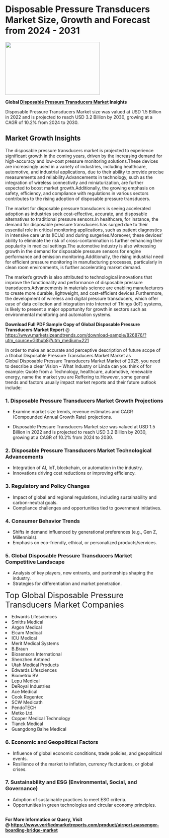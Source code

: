 <H1>Disposable Pressure Transducers Market Size, Growth and Forecast from 2024 - 2031</H1><img class="aligncenter size-medium wp-image-584254" src="https://thirdeyenews.in/wp-content/uploads/2024/09/Global-Market-Research-300x168.jpeg" alt="" width="300" height="168" /><p><strong>Global&nbsp;<a href="https://www.marketsizeandtrends.com/download-sample/826876/?utm_source=Github8j?utm_medium=221">Disposable Pressure Transducers Market</a> Insights</strong></p><p>Disposable Pressure Transducers Market size was valued at USD 1.5 Billion in 2022 and is projected to reach USD 3.2 Billion by 2030, growing at a CAGR of 10.2% from 2024 to 2030.</p><p><h2>Market Growth Insights</h2> <p>The disposable pressure transducers market is projected to experience significant growth in the coming years, driven by the increasing demand for high-accuracy and low-cost pressure monitoring solutions.These devices are increasingly used in a variety of industries, including healthcare, automotive, and industrial applications, due to their ability to provide precise measurements and reliability.Advancements in technology, such as the integration of wireless connectivity and miniaturization, are further expected to boost market growth.Additionally, the growing emphasis on safety, efficiency, and compliance with regulations in various sectors contributes to the rising adoption of disposable pressure transducers.</p> <p>The market for disposable pressure transducers is seeing accelerated adoption as industries seek cost-effective, accurate, and disposable alternatives to traditional pressure sensors.In healthcare, for instance, the demand for disposable pressure transducers has surged due to their essential role in critical monitoring applications, such as patient diagnostics in intensive care units (ICUs) and during surgeries.Moreover, these devices’ ability to eliminate the risk of cross-contamination is further enhancing their popularity in medical settings.The automotive industry is also witnessing growth in the demand for disposable pressure sensors for engine performance and emission monitoring.Additionally, the rising industrial need for efficient pressure monitoring in manufacturing processes, particularly in clean room environments, is further accelerating market demand.</p> <p>The market’s growth is also attributed to technological innovations that improve the functionality and performance of disposable pressure transducers.Advancements in materials science are enabling manufacturers to create more durable, lightweight, and cost-efficient devices.Furthermore, the development of wireless and digital pressure transducers, which offer ease of data collection and integration into Internet of Things (IoT) systems, is likely to present a major opportunity for growth in sectors such as environmental monitoring and automation systems.</p> <p><span class=""><strong>Download Full PDF Sample Copy of Global Disposable Pressure Transducers Market Report</strong> @ <a href="https://www.marketsizeandtrends.com/download-sample/826876/?utm_source=Github8j?utm_medium=221" target="_blank">https://www.marketsizeandtrends.com/download-sample/826876/?utm_source=Github8j?utm_medium=221</a></span></p><p>In order to make an accurate and perceptive description of future scope of a Global&nbsp;Disposable Pressure Transducers Market Market as Global&nbsp;Disposable Pressure Transducers Market Market of 2025, you need to describe a clear Vision &ndash; What Industry or Linda can you think of for example: Quote from a Technology, healthcare, automotive, renewable energy, name the market you are Reffering to.However, some general trends and factors usually impact market reports and their future outlook include:</p><h3>1.&nbsp;<strong>Disposable Pressure Transducers Market Growth Projections</strong></h3><ul><li>Examine market size trends, revenue estimates and CAGR (Compounded Annual Growth Rate) projections.</li><li><p>Disposable Pressure Transducers Market size was valued at USD 1.5 Billion in 2022 and is projected to reach USD 3.2 Billion by 2030, growing at a CAGR of 10.2% from 2024 to 2030.</p></li></ul><h3>2.&nbsp;<strong>Disposable Pressure Transducers Market Technological Advancements</strong></h3><ul><li>Integration of AI, IoT, blockchain, or automation in the industry.</li><li>Innovations driving cost reductions or improving efficiency.</li></ul><h3>3.&nbsp;<strong>Regulatory and Policy Changes</strong></h3><ul><li>Impact of global and regional regulations, including sustainability and carbon-neutral goals.</li><li>Compliance challenges and opportunities tied to government initiatives.</li></ul><h3>4.&nbsp;<strong>Consumer Behavior Trends</strong></h3><ul><li>Shifts in demand influenced by generational preferences (e.g., Gen Z, Millennials).</li><li>Emphasis on eco-friendly, ethical, or personalized products/services.</li></ul><h3>5.&nbsp;<strong>Global Disposable Pressure Transducers Market Competitive Landscape</strong></h3><ul><li>Analysis of key players, new entrants, and partnerships shaping the industry.</li><li>Strategies for differentiation and market penetration.</li></ul><p data-pm-slice="1 1 []"><span style="color: inherit; font-family: inherit; font-size: 25px;">Top Global Disposable Pressure Transducers Market Companies</span></p><div class="" data-test-id=""><p><li>Edwards Lifesciences</li><li> Smiths Medical</li><li> Argon Medical</li><li> Elcam Medical</li><li> ICU Medical</li><li> Merit Medical Systems</li><li> B.Braun</li><li> Biosensors International</li><li> Shenzhen Antmed</li><li> Utah Medical Products</li><li> Edwards Lifesciences</li><li> Biometrix BV</li><li> Lepu Medical</li><li> DeRoyal Industries</li><li> Ace Medical</li><li> Cook Regentec</li><li> SCW Medicath</li><li> PendoTECH</li><li> Metko Ltd.</li><li> Copper Medical Technology</li><li> Tianck Medical</li><li> Guangdong Baihe Medical</li></p></div><h3>6.&nbsp;<strong>Economic and Geopolitical Factors</strong></h3><ul><li>Influence of global economic conditions, trade policies, and geopolitical events.</li><li>Resilience of the market to inflation, currency fluctuations, or global crises.</li></ul><h3>7.&nbsp;<strong>Sustainability and ESG (Environmental, Social, and Governance)</strong></h3><ul><li>Adoption of sustainable practices to meet ESG criteria.</li><li>Opportunities in green technologies and circular economy principles.</li></ul><h2><strong style="font-size: 14px;">For More Information or Query, Visit @&nbsp;</strong><a style="background-color: #ffffff; font-size: 14px;" href="https://www.marketsizeandtrends.com/report/disposable-pressure-transducers-market/" target="_blank">https://www.verifiedmarketreports.com/product/airport-passenger-boarding-bridge-market</a></h2>